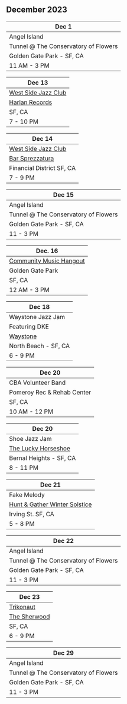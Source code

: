## December 2023

| Dec 1
|-
| Angel Island
| Tunnel @ The Conservatory of Flowers
| Golden Gate Park - SF, CA
| 11 AM - 3 PM

| Dec 13
|-
| <a href="http://westsidejazzclub.com" target="WSJC">West Side Jazz Club</a>
| <a href="https://www.harlanrecords.com" target="Harlan">Harlan Records</a>
| SF, CA
| 7 - 10 PM

| Dec 14
|-
| <a href="http://westsidejazzclub.com" target="WSJC">West Side Jazz Club</a>
| <a href="https://www.barsprezzatura.com" target="Sprezzatura">Bar Sprezzatura</a>
| Financial District SF, CA
| 7 - 9 PM

| Dec 15
|-
| Angel Island
| Tunnel @ The Conservatory of Flowers
| Golden Gate Park - SF, CA
| 11 - 3 PM

| Dec. 16
|-
| <a href="https://goldengatejams.com" target="NFN">Community Music Hangout</a>
| Golden Gate Park
| SF, CA
| 12 AM - 3 PM

| Dec 18
| -
| Waystone Jazz Jam
| Featuring <router-link to="/dke">DKE</a>
| <a href="https://www.waystonesf.com" target="new">Waystone</a>
| North Beach - SF, CA
| 6 - 9 PM

| Dec 20
|-
| CBA Volunteer Band
| Pomeroy Rec & Rehab Center
| SF, CA
| 10 AM - 12 PM

| Dec 20
|-
| Shoe Jazz Jam
| <a href="https://www.theluckyhorseshoebar.com/" target="Shoe">The Lucky Horseshoe</a>
| Bernal Heights - SF, CA
| 8 - 11 PM

| Dec 21
|-
| Fake Melody
| <a href="https://huntandgathersf.com/winter-solstice-inner-sunset-art-walk-2023" target="solstice">Hunt & Gather Winter Solstice</a>
| Irving St. SF, CA
| 5 - 8 PM

| Dec 22
|-
| Angel Island
| Tunnel @ The Conservatory of Flowers
| Golden Gate Park - SF, CA
| 11 - 3 PM

| Dec 23
|-
| <a href="www.trikonautband.com" target="new">Trikonaut</a>
| <a href="https://www.sherwoodsf.com" target="new">The Sherwood</a>
| SF, CA
| 6 - 9 PM

| Dec 29
|-
| Angel Island
| Tunnel @ The Conservatory of Flowers
| Golden Gate Park - SF, CA
| 11 - 3 PM
